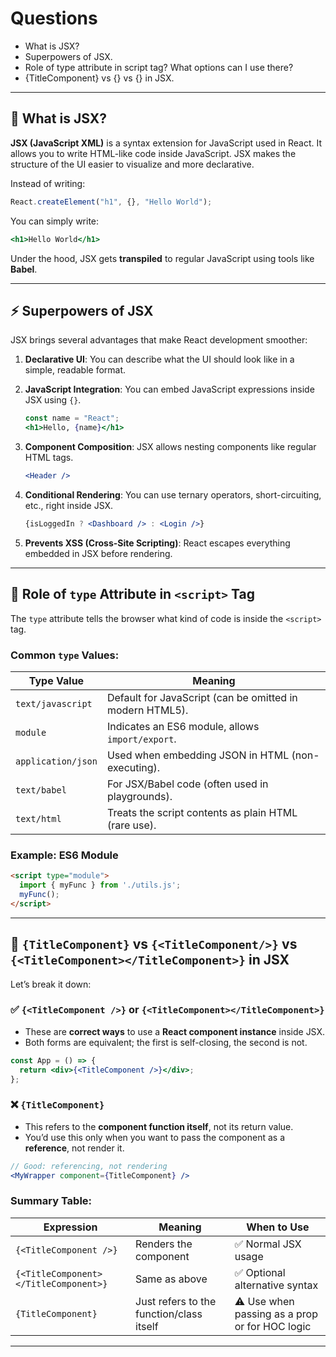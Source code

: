 # Questions

 * What is JSX?
 * Superpowers of JSX.
 * Role of type attribute in script tag? What options can I use there?
 * {TitleComponent} vs {<TitleComponent/>} vs {<TitleComponent></TitleComponent>} in JSX.

---

## 🧾 What is JSX?

**JSX (JavaScript XML)** is a syntax extension for JavaScript used in React. It allows you to write HTML-like code inside JavaScript. JSX makes the structure of the UI easier to visualize and more declarative.

Instead of writing:

```js
React.createElement("h1", {}, "Hello World");
```

You can simply write:

```jsx
<h1>Hello World</h1>
```

Under the hood, JSX gets **transpiled** to regular JavaScript using tools like **Babel**.

---

## ⚡ Superpowers of JSX

JSX brings several advantages that make React development smoother:

1. **Declarative UI**: You can describe what the UI should look like in a simple, readable format.
2. **JavaScript Integration**: You can embed JavaScript expressions inside JSX using `{}`.

   ```jsx
   const name = "React";
   <h1>Hello, {name}</h1>
   ```
3. **Component Composition**: JSX allows nesting components like regular HTML tags.

   ```jsx
   <Header />
   ```
4. **Conditional Rendering**: You can use ternary operators, short-circuiting, etc., right inside JSX.

   ```jsx
   {isLoggedIn ? <Dashboard /> : <Login />}
   ```
5. **Prevents XSS (Cross-Site Scripting)**: React escapes everything embedded in JSX before rendering.

---

## 🔖 Role of `type` Attribute in `<script>` Tag

The `type` attribute tells the browser what kind of code is inside the `<script>` tag.

### Common `type` Values:

| Type Value         | Meaning                                                  |
| ------------------ | -------------------------------------------------------- |
| `text/javascript`  | Default for JavaScript (can be omitted in modern HTML5). |
| `module`           | Indicates an ES6 module, allows `import/export`.         |
| `application/json` | Used when embedding JSON in HTML (non-executing).        |
| `text/babel`       | For JSX/Babel code (often used in playgrounds).          |
| `text/html`        | Treats the script contents as plain HTML (rare use).     |

### Example: ES6 Module

```html
<script type="module">
  import { myFunc } from './utils.js';
  myFunc();
</script>
```

---

## 🧠 `{TitleComponent}` vs `{<TitleComponent/>}` vs `{<TitleComponent></TitleComponent>}` in JSX

Let’s break it down:

### ✅ `{<TitleComponent />}` or `{<TitleComponent></TitleComponent>}`

* These are **correct ways** to use a **React component instance** inside JSX.
* Both forms are equivalent; the first is self-closing, the second is not.

```jsx
const App = () => {
  return <div>{<TitleComponent />}</div>;
};
```

### ❌ `{TitleComponent}`

* This refers to the **component function itself**, not its return value.
* You’d use this only when you want to pass the component as a **reference**, not render it.

```jsx
// Good: referencing, not rendering
<MyWrapper component={TitleComponent} />
```

### Summary Table:

| Expression                            | Meaning                                  | When to Use                                    |
| ------------------------------------- | ---------------------------------------- | ---------------------------------------------- |
| `{<TitleComponent />}`                | Renders the component                    | ✅ Normal JSX usage                             |
| `{<TitleComponent></TitleComponent>}` | Same as above                            | ✅ Optional alternative syntax                  |
| `{TitleComponent}`                    | Just refers to the function/class itself | ⚠️ Use when passing as a prop or for HOC logic |

---


